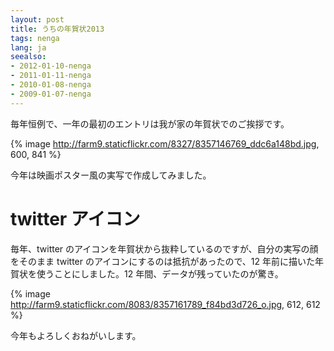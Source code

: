 ```yaml
---
layout: post
title: うちの年賀状2013
tags: nenga
lang: ja
seealso:
- 2012-01-10-nenga
- 2011-01-11-nenga
- 2010-01-08-nenga
- 2009-01-07-nenga
---
```

毎年恒例で、一年の最初のエントリは我が家の年賀状でのご挨拶です。

{% image http://farm9.staticflickr.com/8327/8357146769_ddc6a148bd.jpg, 600, 841 %}

今年は映画ポスター風の実写で作成してみました。

twitter アイコン
================

毎年、twitter のアイコンを年賀状から抜粋しているのですが、自分の実写の顔をそのまま twitter のアイコンにするのは抵抗があったので、12 年前に描いた年賀状を使うことにしました。12 年間、データが残っていたのが驚き。

{% image http://farm9.staticflickr.com/8083/8357161789_f84bd3d726_o.jpg, 612, 612 %}

今年もよろしくおねがいします。

